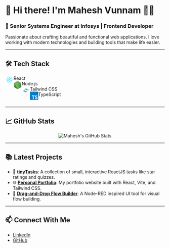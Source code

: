 # 👋 Hi there! I'm Mahesh Vunnam 👨‍💻

### 🚀 Senior Systems Engineer at Infosys | Frontend Developer  
Passionate about crafting beautiful and functional web applications. I love working with modern technologies and building tools that make life easier.

---

## 🛠️ Tech Stack
<img align="left" alt="React" width="26px" src="https://raw.githubusercontent.com/github/explore/main/topics/react/react.png" /> React  
<img align="left" alt="Node.js" width="26px" src="https://raw.githubusercontent.com/github/explore/main/topics/nodejs/nodejs.png" /> Node.js  
<img align="left" alt="Tailwind CSS" width="26px" src="https://raw.githubusercontent.com/github/explore/main/topics/tailwind/tailwind.png" /> Tailwind CSS  
<img align="left" alt="TypeScript" width="26px" src="https://raw.githubusercontent.com/github/explore/main/topics/typescript/typescript.png" /> TypeScript  
<br/>

---

## 📈 GitHub Stats
<p align="center">
  <img src="https://github-readme-stats.vercel.app/api?username=maheshvunnam&show_icons=true&theme=radical" alt="Mahesh's GitHub Stats" />
</p>

---

## 📚 Latest Projects
- 🔨 **[tinyTasks](https://github.com/maheshvunnam/tinyTasks)**: A collection of small, interactive ReactJS tasks like star ratings and quizzes.
- 🌐 **[Personal Portfolio](https://github.com/maheshvunnam/portfolio)**: My portfolio website built with React, Vite, and Tailwind CSS.
- 🔧 **[Drag-and-Drop Flow Builder](https://github.com/maheshvunnam/flow-builder)**: A Node-RED inspired UI tool for visual flow building.

---

## 📫 Connect With Me
- [LinkedIn](https://www.linkedin.com/in/maheshvunnam)
- [GitHub](https://github.com/maheshvunnam)

